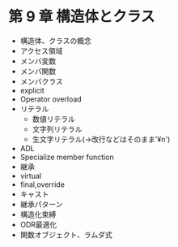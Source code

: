 # 第 9 章 構造体とクラス

* 構造体、クラスの概念
* アクセス領域
* メンバ変数
* メンバ関数
* メンバクラス
* explicit
* Operator overload
* リテラル
    * 数値リテラル
    * 文字列リテラル
    * 生文字リテラル(->改行などはそのまま'¥n')
* ADL
* Specialize member function
* 継承
* virtual
* final,override
* キャスト
* 継承パターン
* 構造化束縛
* ODR最適化
* 関数オブジェクト、ラムダ式